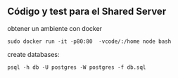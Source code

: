 Código y test para el Shared  Server
------------------------------------

obtener un ambiente con docker


`sudo docker run -it -p80:80  -vcode/:/home node bash`

create databases:

`psql -h db -U postgres -W postgres -f db.sql`

